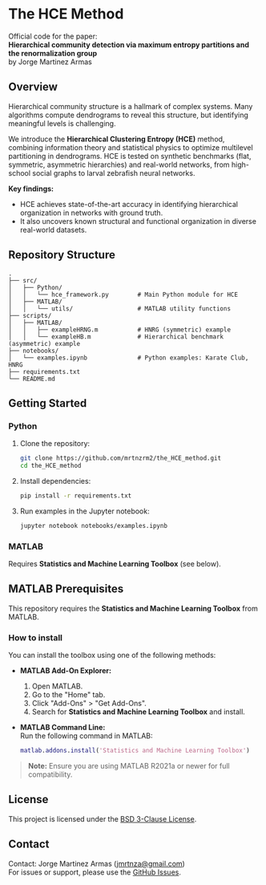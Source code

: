 # The HCE Method

Official code for the paper:  
**Hierarchical community detection via maximum entropy partitions and the renormalization group**  
by Jorge Martinez Armas

## Overview

Hierarchical community structure is a hallmark of complex systems. Many algorithms compute dendrograms to reveal this structure, but identifying meaningful levels is challenging.

We introduce the **Hierarchical Clustering Entropy (HCE)** method, combining information theory and statistical physics to optimize multilevel partitioning in dendrograms. HCE is tested on synthetic benchmarks (flat, symmetric, asymmetric hierarchies) and real-world networks, from high-school social graphs to larval zebrafish neural networks.

**Key findings:**  
- HCE achieves state-of-the-art accuracy in identifying hierarchical organization in networks with ground truth.
- It also uncovers known structural and functional organization in diverse real-world datasets.

## Repository Structure

```
.
├── src/
│   ├── Python/
│   │   └── hce_framework.py        # Main Python module for HCE
│   ├── MATLAB/
│   │   └── utils/                  # MATLAB utility functions
├── scripts/
│   ├── MATLAB/
│   │   ├── exampleHRNG.m           # HNRG (symmetric) example
│   │   └── exampleHB.m             # Hierarchical benchmark (asymmetric) example
├── notebooks/
│   └── examples.ipynb              # Python examples: Karate Club, HNRG
├── requirements.txt
└── README.md
```

## Getting Started

### Python

1. Clone the repository:
    ```bash
    git clone https://github.com/mrtnzrm2/the_HCE_method.git
    cd the_HCE_method
    ```
2. Install dependencies:
    ```bash
    pip install -r requirements.txt
    ```
3. Run examples in the Jupyter notebook:
    ```bash
    jupyter notebook notebooks/examples.ipynb
    ```

### MATLAB

Requires **Statistics and Machine Learning Toolbox** (see below).

## MATLAB Prerequisites
This repository requires the **Statistics and Machine Learning Toolbox** from MATLAB.

### How to install
You can install the toolbox using one of the following methods:

- **MATLAB Add-On Explorer:**  
  1. Open MATLAB.
  2. Go to the "Home" tab.
  3. Click "Add-Ons" > "Get Add-Ons".
  4. Search for **Statistics and Machine Learning Toolbox** and install.

- **MATLAB Command Line:**  
  Run the following command in MATLAB:
  ```matlab
  matlab.addons.install('Statistics and Machine Learning Toolbox')
  ```

> **Note:** Ensure you are using MATLAB R2021a or newer for full compatibility.

## License

This project is licensed under the [BSD 3-Clause License](LICENSE).

## Contact

Contact: Jorge Martinez Armas (<jmrtnza@gmail.com>)  
For issues or support, please use the [GitHub Issues](https://github.com/mrtnzrm2/the_HCE_method.git/issues).